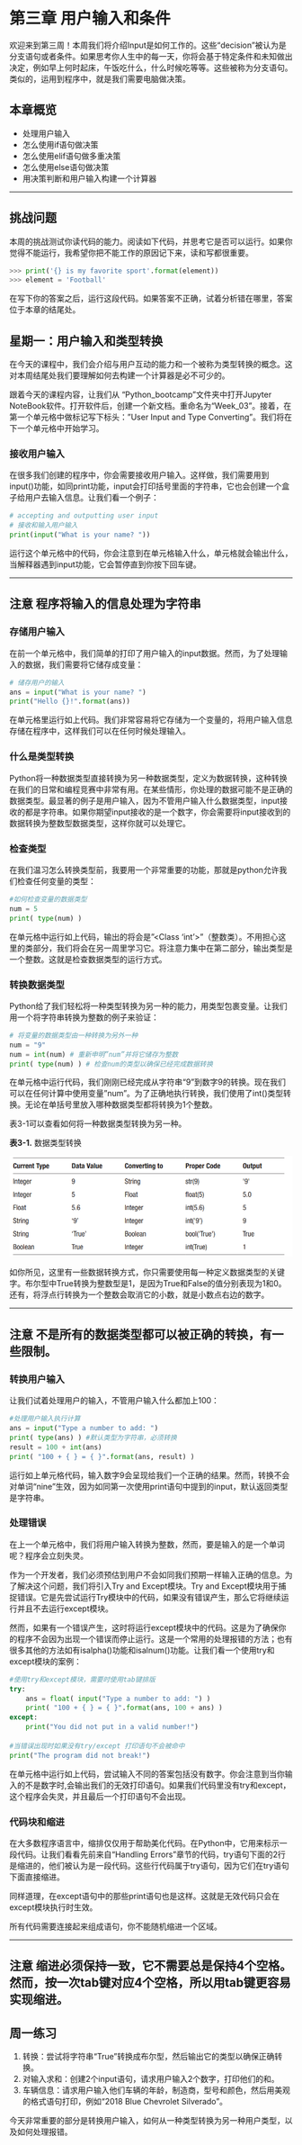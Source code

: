 # 第三章   用户输入和条件


欢迎来到第三周！本周我们将介绍Input是如何工作的。这些“decision”被认为是分支语句或者条件。如果思考你人生中的每一天，你将会基于特定条件和未知做出决定，例如早上何时起床，午饭吃什么，什么时候吃等等。这些被称为分支语句。类似的，运用到程序中，就是我们需要电脑做决策。

## 本章概览

   - 处理用户输入
   - 怎么使用if语句做决策
   - 怎么使用elif语句做多重决策
   - 怎么使用else语句做决策
   - 用决策判断和用户输入构建一个计算器
   
----
**挑战问题**
----   
本周的挑战测试你读代码的能力。阅读如下代码，并思考它是否可以运行。如果你觉得不能运行，我希望你把不能工作的原因记下来，读和写都很重要。

```python
>>> print('{} is my favorite sport'.format(element))
>>> element = 'Football'
```
在写下你的答案之后，运行这段代码。如果答案不正确，试着分析错在哪里，答案位于本章的结尾处。

## 星期一：用户输入和类型转换
在今天的课程中，我们会介绍与用户互动的能力和一个被称为类型转换的概念。这对本周结尾处我们要理解如何去构建一个计算器是必不可少的。

跟着今天的课程内容，让我们从 “Python_bootcamp”文件夹中打开Jupyter NoteBook软件。打开软件后，创建一个新文档。重命名为“Week_03”。接着，在第一个单元格中做标记写下标头：”User Input and Type Converting”。我们将在下一个单元格中开始学习。

### 接收用户输入
在很多我们创建的程序中，你会需要接收用户输入。这样做，我们需要用到input()功能，如同print功能，input会打印括号里面的字符串，它也会创建一个盒子给用户去输入信息。让我们看一个例子： 

```python
# accepting and outputting user input
# 接收和输入用户输入
print(input("What is your name? "))
```
运行这个单元格中的代码，你会注意到在单元格输入什么，单元格就会输出什么，当解释器遇到input功能，它会暂停直到你按下回车键。

----
**注意**  程序将输入的信息处理为字符串
----
### 存储用户输入
在前一个单元格中，我们简单的打印了用户输入的input数据。然而，为了处理输入的数据，我们需要将它储存成变量：

```python
# 储存用户的输入
ans = input("What is your name? ")
print("Hello {}!".format(ans))
```
在单元格里运行如上代码。我们非常容易将它存储为一个变量的，将用户输入信息存储在程序中，这样我们可以在任何时候处理输入。

### 什么是类型转换
Python将一种数据类型直接转换为另一种数据类型，定义为数据转换，这种转换在我们的日常和编程竞赛中非常有用。在某些情形，你处理的数据可能不是正确的数据类型。最显著的例子是用户输入，因为不管用户输入什么数据类型，input接收的都是字符串。如果你期望input接收的是一个数字，你会需要将input接收到的数据转换为整数型数据类型，这样你就可以处理它。

### 检查类型
在我们温习怎么转换类型前，我要用一个非常重要的功能，那就是python允许我们检查任何变量的类型：

```python
#如何检查变量的数据类型
num = 5
print( type(num) )
```
在单元格中运行如上代码，输出的将会是”<Class ‘int’>”（整数类）。不用担心这里的类部分，我们将会在另一周里学习它。将注意力集中在第二部分，输出类型是一个整数。这就是检查数据类型的运行方式。

### 转换数据类型
Python给了我们轻松将一种类型转换为另一种的能力，用类型包裹变量。让我们用一个将字符串转换为整数的例子来验证：

```python
# 将变量的数据类型由一种转换为另外一种
num = "9"
num = int(num) # 重新申明”num”并将它储存为整数
print( type(num) ) # 检查num的类型以确保已经完成数据转换
```
在单元格中运行代码，我们刚刚已经完成从字符串“9”到数字9的转换。现在我们可以在任何计算中使用变量”num”。为了正确地执行转换，我们使用了int()类型转换。无论在单括号里放入哪种数据类型都将转换为1个整数。

表3-1可以查看如何将一种数据类型转换为另一种。

**表3-1.** 数据类型转换 


![](../assets/ch3-1.png)


如你所见，这里有一些数据转换方式，你只需要使用每一种定义数据类型的关键字。布尔型中True转换为整数型是1，是因为True和False的值分别表现为1和0。还有，将浮点行转换为一个整数会取消它的小数，就是小数点右边的数字。

----
**注意** 不是所有的数据类型都可以被正确的转换，有一些限制。
----
### 转换用户输入
让我们试着处理用户的输入，不管用户输入什么都加上100：

```python
#处理用户输入执行计算
ans = input("Type a number to add: ")
print( type(ans) ) #默认类型为字符串，必须转换
result = 100 + int(ans)
print( "100 + { } = { }".format(ans, result) )
```
运行如上单元格代码，输入数字9会呈现给我们一个正确的结果。然而，转换不会对单词“nine”生效，因为如同第一次使用print语句中提到的input，默认返回类型是字符串。

### 处理错误
在上一个单元格中，我们将用户输入转换为整数，然而，要是输入的是一个单词呢？程序会立刻失灵。

作为一个开发者，我们必须预估到用户不会如同我们预期一样输入正确的信息。为了解决这个问题，我们将引入Try and Except模块。Try and Except模块用于捕捉错误。它是先尝试运行Try模块中的代码，如果没有错误产生，那么它将继续运行并且不去运行except模块。

然而，如果有一个错误产生，这时将运行except模块中的代码。这是为了确保你的程序不会因为出现一个错误而停止运行。这是一个常用的处理报错的方法；也有很多其他的方法如有isalpha()功能和isalnum()功能。让我们看一个使用try和except模块的案例：

```python
#使用try和except模块，需要时使用tab键排版
try:
    ans = float( input("Type a number to add: ") )
    print( "100 + { } = { }".format(ans, 100 + ans) )
except:
    print("You did not put in a valid number!")

#当错误出现时如果没有try/except 打印语句不会被命中
print("The program did not break!")
```

在单元格中运行如上代码，尝试输入不同的答案包括没有数字。你会注意到当你输入的不是数字时,会输出我们的无效打印语句。如果我们代码里没有try和except，这个程序会失灵，并且最后一个打印语句不会出现。

### 代码块和缩进
在大多数程序语言中，缩排仅仅用于帮助美化代码。在Python中，它用来标示一段代码。让我们看看先前来自“Handling Errors”章节的代码，try语句下面的2行是缩进的，他们被认为是一段代码。这些行代码属于try语句，因为它们在try语句下面直接缩进。

同样道理，在except语句中的那些print语句也是这样。这就是无效代码只会在except模块执行时生效。

所有代码需要连接起来组成语句，你不能随机缩进一个区域。

----
**注意** 缩进必须保持一致，它不需要总是保持4个空格。然而，按一次tab键对应4个空格，所以用tab键更容易实现缩进。
----
**周一练习**
----
1. 转换：尝试将字符串“True”转换成布尔型，然后输出它的类型以确保正确转换。
2. 对输入求和：创建2个input语句，请求用户输入2个数字，打印他们的和。
3. 车辆信息：请求用户输入他们车辆的年龄，制造商，型号和颜色，然后用美观的格式语句打印，例如“2018 Blue Chevrolet Silverado”。

今天非常重要的部分是转换用户输入，如何从一种类型转换为另一种用户类型，以及如何处理报错。


